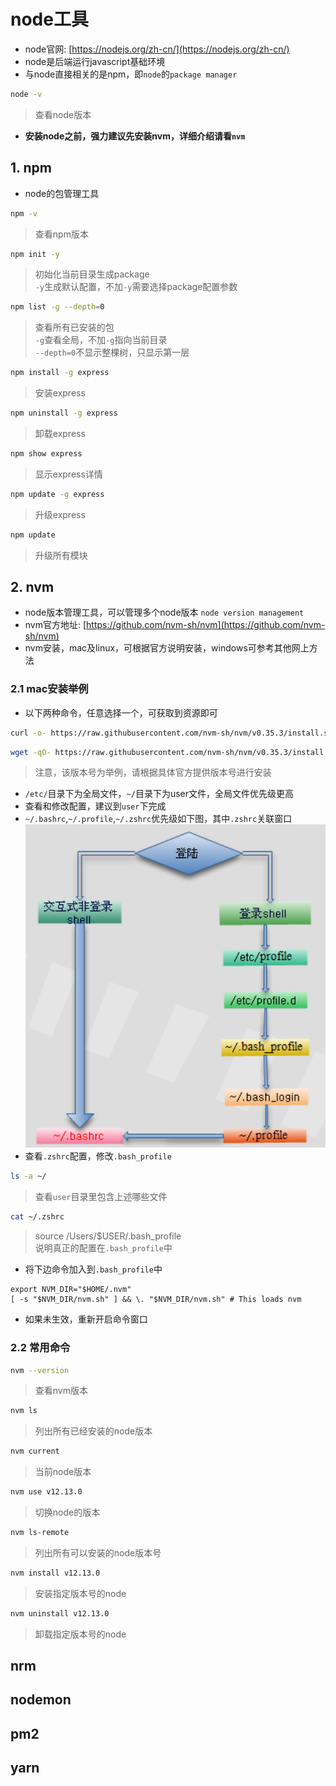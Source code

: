 # node工具
* node官网: [https://nodejs.org/zh-cn/](https://nodejs.org/zh-cn/)
* node是后端运行javascript基础环境
* 与node直接相关的是npm，即`node`的`package manager`
```bash
node -v
```
>查看node版本

* **安装node之前，强力建议先安装nvm，详细介绍请看`nvm`**

## 1. npm
* node的包管理工具
```bash
npm -v
```
>查看npm版本
```bash
npm init -y
```
>初始化当前目录生成package<br>
>`-y`生成默认配置，不加`-y`需要选择package配置参数
```bash
npm list -g --depth=0
```
>查看所有已安装的包<br>
>`-g`查看全局，不加`-g`指向当前目录<br>
>`--depth=0`不显示整棵树，只显示第一层
```bash
npm install -g express
```
>安装express
```bash
npm uninstall -g express
```
>卸载express
```bash
npm show express
```
>显示express详情
```bash
npm update -g express
```
>升级express
```bash
npm update
```
>升级所有模块

## 2. nvm
* node版本管理工具，可以管理多个node版本 `node version management`
* nvm官方地址: [https://github.com/nvm-sh/nvm](https://github.com/nvm-sh/nvm)
* nvm安装，mac及linux，可根据官方说明安装，windows可参考其他网上方法
### 2.1 mac安装举例
* 以下两种命令，任意选择一个，可获取到资源即可
```bash
curl -o- https://raw.githubusercontent.com/nvm-sh/nvm/v0.35.3/install.sh | bash
```
```bash
wget -qO- https://raw.githubusercontent.com/nvm-sh/nvm/v0.35.3/install.sh | bash
```
>注意，该版本号为举例，请根据具体官方提供版本号进行安装
* `/etc/`目录下为全局文件，`~/`目录下为user文件，全局文件优先级更高
* 查看和修改配置，建议到`user`下完成
* `~/.bashrc`,`~/.profile`,`~/.zshrc`优先级如下图，其中`.zshrc`关联窗口
![shell-profile](./images/shell-profile.png)
* 查看`.zshrc`配置，修改`.bash_profile`
```bash
ls -a ~/
```
>查看`user`目录里包含上述哪些文件
```bash
cat ~/.zshrc
```
>source /Users/$USER/.bash_profile<br>
>说明真正的配置在`.bash_profile`中
* 将下边命令加入到`.bash_profile`中
```
export NVM_DIR="$HOME/.nvm"
[ -s "$NVM_DIR/nvm.sh" ] && \. "$NVM_DIR/nvm.sh" # This loads nvm
```
* 如果未生效，重新开启命令窗口
### 2.2 常用命令
```bash
nvm --version
```
>查看nvm版本
```bash
nvm ls
```
>列出所有已经安装的node版本
```bash
nvm current
```
>当前node版本
```bash
nvm use v12.13.0
```
>切换node的版本
```bash
nvm ls-remote
```
>列出所有可以安装的node版本号
```bash
nvm install v12.13.0
```
>安装指定版本号的node
```bash
nvm uninstall v12.13.0
```
>卸载指定版本号的node

## nrm
## nodemon
## pm2
## yarn
